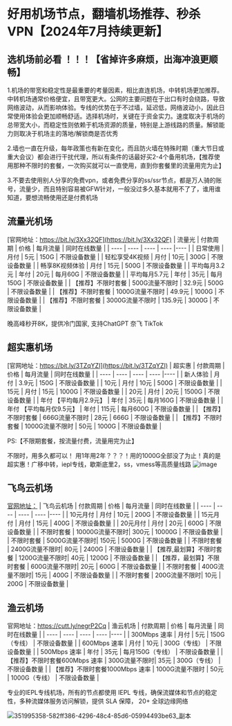 # 好用机场节点，翻墙机场推荐、秒杀VPN【2024年7月持续更新】

## 选机场前必看 ！！！【省掉许多麻烦，出海冲浪更顺畅】
 1.机场的带宽和稳定性是最重要的考量因素，相比直连机场，中转机场更加推荐。中转机场通常价格便宜，且带宽更大。公网的主要问题在于出口有时会绕路，导致网络波动，从而影响体验。专线的优势在于不过墙，延迟低，网络波动小，因此日常使用体验会更加顺畅舒适。选择机场时，关键在于资金实力。速度取决于机场的总带宽大小，而稳定性则依赖于机场资源的质量，特别是上游线路的质量。解锁能力则取决于机场主的落地/解锁商是否优秀
 
 2.墙也一直在升级，每年政策也有新在变化，而且防火墙在特殊时期（重大节日或重大会议）都会进行干扰代理，所以有条件的话最好买2-4个备用机场，【推荐使用那种不限时的套餐，一次购买就可以一直使用，直到你套餐里的流量用完为止】
 
 3.不要去使用别人分享的免费vpn，或者免费分享的ss/ssr节点，都是万人骑的账号，流量少，而且特别容易被GFW针对，一般没过多久基本就用不了了，谁用谁知道，要想流畅使用还是付费机场



## 流量光机场
[官网地址：https://bit.ly/3Xx32QF](https://bit.ly/3Xx32QF)
|  流量光 | 付款周期 | 价格 | 每月流量 | 同时在线数量 |
|  ----  | ----  | ----  | ----  |----  |
| 日常使用  | 月付 | 5元  | 150G | 不限设备数量  |
| 轻松享受4K视频  | 月付 | 10元  | 300G | 不限设备数量   |
| 畅享8K视频体验  | 月付 | 15元  | 500G | 不限设备数量   |
| 平均每月3.2元  | 年付 | 20元  | 每月60G | 不限设备数量   |
| 平均每月5.7元 | 年付 | 35元  | 每月150G | 不限设备数量   |
| 【推荐】不限时套餐 | 500G流量不限时 | 32.9元  | 500G | 不限设备数量   |
| 【推荐】不限时套餐 | 1000G流量不限时 | 49.9元  | 1000G | 不限设备数量   |
| 【推荐】不限时套餐 | 3000G流量不限时 | 135.9元  | 3000G | 不限设备数量   |

晚高峰秒开8K，提供冷门国家, 支持ChatGPT 奈飞 TikTok


## 超实惠机场
[官网地址：https://bit.ly/3TZqYZI](https://bit.ly/3TZqYZI)
|  超实惠 | 付款周期 | 价格 | 每月流量 | 同时在线数量 |
|  ----  | ----  | ----  | ----  |----  |
| 新人体验  | 月付 | 3.9元  | 150G | 不限设备数量  |
| 10元  | 月付 | 10元  | 500G | 不限设备数量   |
| 15元  | 月付 | 15元  | 1000G | 不限设备数量   |
| 20元  | 月付 | 20元  | 1500G | 不限设备数量   |
| 年付 【平均每月2.9元】 | 年付 | 35元  | 每月160G | 不限设备数量   |
| 年付 【平均每月仅9.5元】 | 年付 | 115元  | 每月600G | 不限设备数量   |
| 【推荐】不限时套餐 | 666G流量不限时 | 28元  | 666G | 不限设备数量   |
| 【推荐】不限时套餐 | 1000G流量不限时 | 50元  | 1000G | 不限设备数量   |

PS:【不限期套餐，按流量付费，流量用完为止】

不限时，用多久都可以！ 用1年用2年？？？！用的1000G全部没了为止！真的是超实惠！广移中转，iepl专线，歇斯底里2，ss，vmess等高质量线路
![image](https://github.com/user-attachments/assets/5f63fa19-064e-4a4e-909e-c3318bf38f0f)



## 飞鸟云机场
[官网地址：](https://bit.ly/3vHmFKb)
|  飞鸟云机场 | 付款周期 | 价格 | 每月流量 | 同时在线数量 |
|  ----  | ----  | ----  | ----  |----  |
| 10元月付  | 月付 | 10元  | 200G | 不限设备数量  |
| 15元月付  | 月付 | 15元  | 400G | 不限设备数量  |
| 20元月付  | 月付 | 20元  | 600G | 不限设备数量  |
| 不限时套餐  | 10000G流量不限时| 300元 | 10000G | 不限设备数量 |
| 不限时套餐  | 5000G流量不限时| 150元 | 5000G | 不限设备数量 |
| 不限时套餐  | 2400G流量不限时| 80元 | 2400G | 不限设备数量 |
| 【推荐,最划算】不限时套餐  | 1200G流量不限时| 40元 | 1200G | 不限设备数量 |
| 【推荐，最划算】不限时套餐  | 600G流量不限时| 20元 | 600G | 不限设备数量 |
| 不限时套餐  | 400G流量不限时| 15元 | 400G | 不限设备数量 |
| 不限时套餐  | 200G流量不限时| 10元 | 200G | 不限设备数量 |



## 渔云机场
官网地址：https://cutt.ly/negrP2Cq
|  渔云机场 | 付款周期 | 价格 | 每月流量 | 同时在线数量 |
|  ----  | ----  | ----  | ----  |----  |
| 300Mbps 速率  | 月付 | 5元  | 150G（专线） | 不限设备数量  |
| 600Mbps 速率  | 月付 | 10元 | 300G（专线） | 不限设备数量  |
| 500Mbps 速率  | 年付 | 35元 | 每月150G（专线） | 不限设备数量 |
| 【推荐】不限时套餐600Mbps 速率  | 300G流量不限时| 35元 | 300G（专线） | 不限设备数量 |
| 【推荐】不限时套餐1000Mbps 速率  | 1000G流量不限时 | 50元 | 1000G（专线） | 不限设备数量 |


专业的IEPL专线机场，所有的节点都使用 IEPL 专线，确保流媒体和节点的稳定性，多种流媒体服务访问解锁，提供 SLA 保障， 20+ 全球边缘网络

![351995358-582ff386-4296-48c4-85d6-05994493be63_副本](https://github.com/user-attachments/assets/29b1a225-508e-47e8-828f-8830858c67c2)












